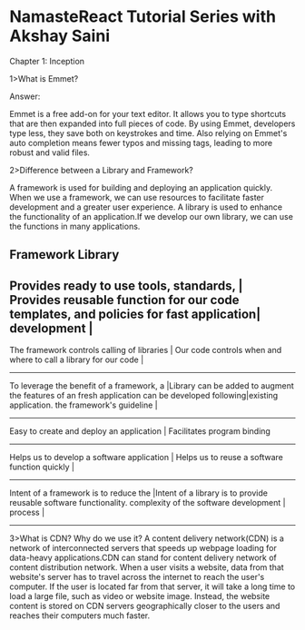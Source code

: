 # NamasteReact Tutorial Series with Akshay Saini


Chapter 1: Inception

1>What is Emmet?

Answer:

Emmet is a free add-on for your text editor. It allows you to type shortcuts that are then expanded into full pieces of code. By using Emmet, developers type less, they save both on keystrokes and time. Also relying on Emmet's auto completion means fewer typos and missing tags, leading to more robust and valid files.

2>Difference between a Library and Framework?

A framework is used for building and deploying an application quickly. When we use a framework, we can use resources to facilitate faster development and a greater user experience. A library is used to enhance the functionality of an application.If we develop our own library, we can use the functions in many applications.


Framework                                      Library     
------------------------------------------------------------------------------------------------                                

Provides ready to use tools, standards,     |  Provides reusable function for our code
templates, and policies for fast application|
development                                 |
-----------------------------------------------------------------------------------------------------------------------                                 
The framework controls calling of libraries | Our code controls when and where to call a library
for our code                                |
_______________________________________________________________________________________________________________________
To leverage the benefit of a framework, a   |Library can be added to augment the features of an 
fresh application can be developed following|existing application.
the framework's guideline                   |            
_____________________________________________________________________________________________________________________
Easy to create and deploy an application    | Facilitates program binding
______________________________________________________________________________________________________________________
Helps us to develop a software application  | Helps us to reuse a software function
quickly                                     |
______________________________________________________________________________________________________________________
Intent of a framework is to reduce the      |Intent of a library is to provide reusable software functionality.
complexity of the software development      |
process                                     |
______________________________________________________________________________________________________________________


3>What is CDN? Why  do we use it?
A content delivery network(CDN) is a network of interconnected servers that speeds
up webpage loading for data-heavy applications.CDN can stand for content delivery 
network of content distribution network. When a user visits a website, data from 
that website's server has to travel across the internet to reach the user's computer.
If the user is located far from that server, it will take a long time to load a large
file, such as video or website image. Instead, the website content is stored on CDN
servers geographically closer to the users and reaches their computers much faster.


